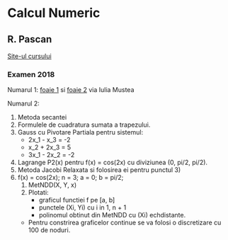 # Calcul Numeric

## R. Pascan

[Site-ul cursului](https://sites.google.com/site/pascanraisa/calcul-numeric---seriile-33-34)


### Examen 2018
Numarul 1: [foaie 1](https://www.dropbox.com/s/tkn9uicud2auk01/cn_examen_2018_1.jpg?dl=0) si [foaie 2](https://www.dropbox.com/s/dbqxs0kg0umowkj/cn_examen_2018_2.jpg?dl=0) via Iulia Mustea

Numarul 2:

1. Metoda secantei
2. Formulele de cuadratura sumata a trapezului.
3. Gauss cu Pivotare Partiala pentru sistemul:
	- 2x_1 - x_3 = -2
	- x_2 + 2x_3 = 5
	- 3x_1 - 2x_2 = -2
4. Lagrange P2(x) pentru f(x) = cos(2x) cu diviziunea (0, pi/2, pi/2).
5. Metoda Jacobi Relaxata si folosirea ei pentru punctul 3)
6. f(x) = cos(2x); n = 3; a = 0; b = pi/2;
	1. MetNDD(X, Y, x)
	2. Plotati:
		- graficul functiei f pe [a, b]
		- punctele (Xi, Yi) cu i in 1, n + 1
		- polinomul obtinut din MetNDD cu (Xi) echdistante.
	- Pentru constrirea graficelor continue se va folosi o discretizare cu 100 de noduri.


